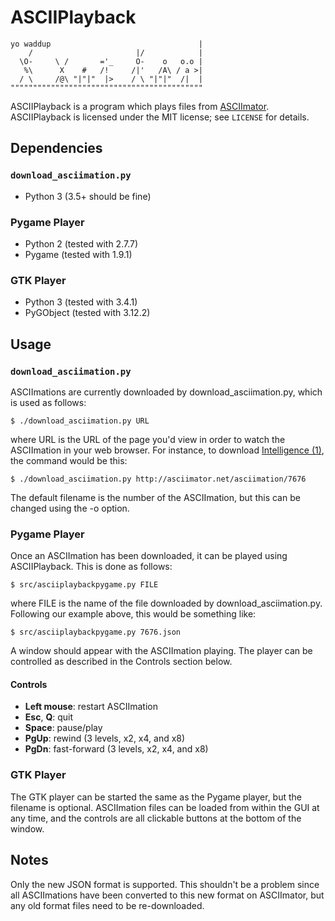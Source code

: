 # ASCIIPlayback

    yo waddup                                 |
        /                       |/            |
      \O-     \ /       ='_     O-    o   o.o |
       %\      X    #   /!     /|'   /A\ / a >|
      / \     /@\ "|"|"  |>    / \ "|"|"  /|  |
    """""""""""""""""""""""""""""""""""""""""""

ASCIIPlayback is a program which plays files from
[ASCIImator](http://asciimator.net/).  ASCIIPlayback is licensed under the MIT
license; see `LICENSE` for details.

## Dependencies

### `download_asciimation.py`

* Python 3 (3.5+ should be fine)

### Pygame Player

* Python 2 (tested with 2.7.7)
* Pygame (tested with 1.9.1)

### GTK Player

* Python 3 (tested with 3.4.1)
* PyGObject (tested with 3.12.2)

## Usage

### `download_asciimation.py`

ASCIImations are currently downloaded by download\_asciimation.py, which is
used as follows:

    $ ./download_asciimation.py URL

where URL is the URL of the page you'd view in order to watch the ASCIImation
in your web browser.  For instance, to download
[Intelligence (1)](http://asciimator.net/asciimation/7676), the command would
be this:

    $ ./download_asciimation.py http://asciimator.net/asciimation/7676

The default filename is the number of the ASCIImation, but this can be changed
using the -o option.

### Pygame Player

Once an ASCIImation has been downloaded, it can be played using ASCIIPlayback.
This is done as follows:

    $ src/asciiplaybackpygame.py FILE

where FILE is the name of the file downloaded by download\_asciimation.py.
Following our example above, this would be something like:

    $ src/asciiplaybackpygame.py 7676.json

A window should appear with the ASCIImation playing.  The player can be
controlled as described in the Controls section below.

#### Controls

* **Left mouse**: restart ASCIImation
* **Esc**, **Q**: quit
* **Space**: pause/play
* **PgUp**: rewind (3 levels, x2, x4, and x8)
* **PgDn**: fast-forward (3 levels, x2, x4, and x8)

### GTK Player

The GTK player can be started the same as the Pygame player, but the filename
is optional.  ASCIImation files can be loaded from within the GUI at any time,
and the controls are all clickable buttons at the bottom of the window.

## Notes

Only the new JSON format is supported.  This shouldn't be a problem since all
ASCIImations have been converted to this new format on ASCIImator, but any old
format files need to be re-downloaded.
